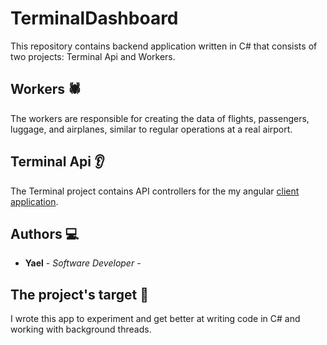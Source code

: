 # TerminalDashboard

This repository contains backend application written in C# that consists of two projects: Terminal Api and Workers.

## Workers 🕷
The workers are responsible for creating the data of flights, passengers, luggage, and airplanes, similar to regular operations at a real airport.

## Terminal Api 👂
The Terminal project contains API controllers for the my angular [client application](https://github.com/benyehudayael/terminal-dashboard). 

## Authors 💻

* **Yael** - *Software Developer* - [<username>](https://github.com/benyehudayael)

## The project's target 🎯

I wrote this app to experiment and get better at writing code in C# and working with background threads.
